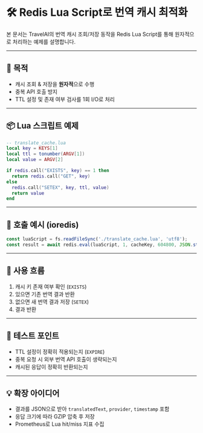 

# 🛠️ Redis Lua Script로 번역 캐시 최적화

본 문서는 TravelAI의 번역 캐시 조회/저장 동작을 Redis Lua Script를 통해 원자적으로 처리하는 예제를 설명합니다.

---

## 🎯 목적

- 캐시 조회 & 저장을 **원자적**으로 수행
- 중복 API 호출 방지
- TTL 설정 및 존재 여부 검사를 1회 I/O로 처리

---

## 📦 Lua 스크립트 예제

```lua
-- translate_cache.lua
local key = KEYS[1]
local ttl = tonumber(ARGV[1])
local value = ARGV[2]

if redis.call("EXISTS", key) == 1 then
  return redis.call("GET", key)
else
  redis.call("SETEX", key, ttl, value)
  return value
end
```

---

## 🚀 호출 예시 (ioredis)

```ts
const luaScript = fs.readFileSync('./translate_cache.lua', 'utf8');
const result = await redis.eval(luaScript, 1, cacheKey, 604800, JSON.stringify(result));
```

---

## 🔄 사용 흐름

1. 캐시 키 존재 여부 확인 (`EXISTS`)
2. 있으면 기존 번역 결과 반환
3. 없으면 새 번역 결과 저장 (`SETEX`)
4. 결과 반환

---

## 🧪 테스트 포인트

- TTL 설정이 정확히 적용되는지 (`EXPIRE`)
- 중복 요청 시 외부 번역 API 호출이 생략되는지
- 캐시된 응답이 정확히 반환되는지

---

## 💡 확장 아이디어

- 결과를 JSON으로 받아 `translatedText`, `provider`, `timestamp` 포함
- 응답 크기에 따라 GZIP 압축 후 저장
- Prometheus로 Lua hit/miss 지표 수집
